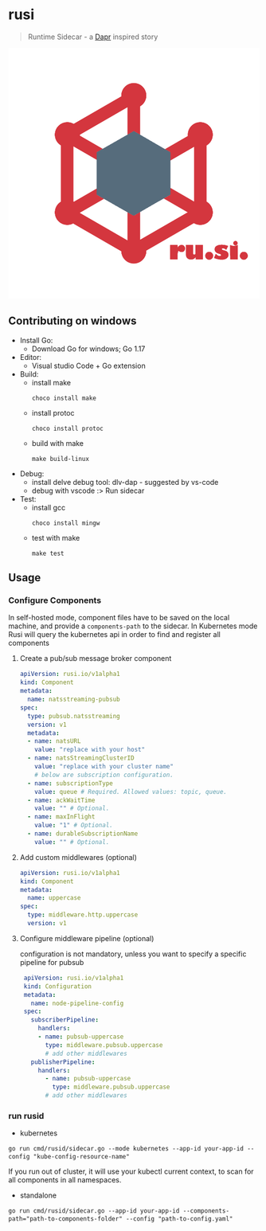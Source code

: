 rusi
===============
>Runtime Sidecar - a [Dapr](https://github.com/dapr/dapr) inspired story

![rusi](assets/logo.png)

## Contributing on windows

- Install Go: 
  - Download Go for windows; Go 1.17
- Editor: 
  - Visual studio Code + Go extension
- Build: 
    - install make
        ```shell
        choco install make
        ```
    - install protoc
        ```shell
        choco install protoc
        ```
    - build with make
        ```shell
        make build-linux
        ```
- Debug: 
    - install delve debug tool: dlv-dap - suggested by vs-code
    - debug with vscode :> Run sidecar
- Test:
    - install gcc
        ```shell
        choco install mingw
        ```
    - test with make
        ```shell
        make test
        ```
	
## Usage

### Configure Components

In self-hosted mode, component files have to be saved on the local machine, and provide a `components-path` to the sidecar.
In Kubernetes mode Rusi will query the kubernetes api in order to find and register all components   

1. Create a pub/sub message broker component 
    ```yaml
    apiVersion: rusi.io/v1alpha1
    kind: Component
    metadata:
      name: natsstreaming-pubsub
    spec:
      type: pubsub.natsstreaming
      version: v1
      metadata:
      - name: natsURL
        value: "replace with your host"
      - name: natsStreamingClusterID
        value: "replace with your cluster name"
        # below are subscription configuration.
      - name: subscriptionType
        value: queue # Required. Allowed values: topic, queue.
      - name: ackWaitTime
        value: "" # Optional.
      - name: maxInFlight
        value: "1" # Optional.
      - name: durableSubscriptionName
        value: "" # Optional.
    ```
   
2. Add custom middlewares (optional)
    ```yaml
    apiVersion: rusi.io/v1alpha1
    kind: Component
    metadata:
      name: uppercase
    spec:
      type: middleware.http.uppercase
      version: v1
    ```
3. Configure middleware pipeline (optional)

    configuration is not mandatory, unless you want to specify a specific pipeline for pubsub
   ```yaml
    apiVersion: rusi.io/v1alpha1
    kind: Configuration
    metadata:
      name: node-pipeline-config
    spec:
      subscriberPipeline:
        handlers:
        - name: pubsub-uppercase
          type: middleware.pubsub.uppercase
          # add other middlewares
      publisherPipeline:
        handlers:
          - name: pubsub-uppercase
            type: middleware.pubsub.uppercase
          # add other middlewares
    ```
### run rusid 
 - kubernetes 
```shell
go run cmd/rusid/sidecar.go --mode kubernetes --app-id your-app-id --config "kube-config-resource-name"
```
If you run out of cluster, it will use your kubectl current context, to scan for all components in all namespaces. 
 - standalone
```shell
go run cmd/rusid/sidecar.go --app-id your-app-id --components-path="path-to-components-folder" --config "path-to-config.yaml"
```
